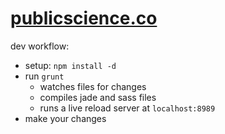# [publicscience.co](http://publicscience.co)

dev workflow:
- setup: `npm install -d`
- run `grunt`
    - watches files for changes
    - compiles jade and sass files
    - runs a live reload server at `localhost:8989`
- make your changes